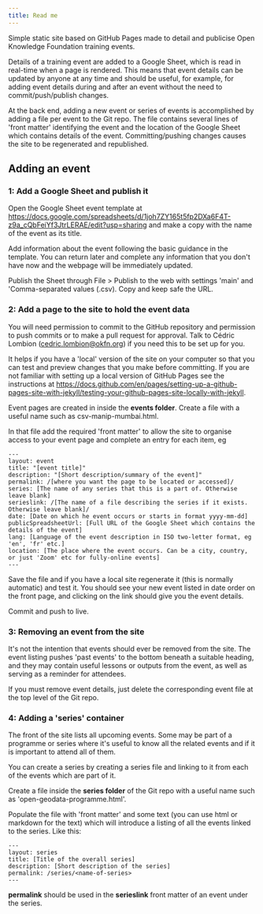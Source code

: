 ```yaml
---
title: Read me
---
```


Simple static site based on GitHub Pages made to detail and publicise Open Knowledge Foundation training events.

Details of a training event are added to a Google Sheet, which is read in real-time when a page is rendered. This means that event details can be updated by anyone at any time and should be useful, for example, for adding event details during and after an event without the need to commit/push/publish changes.

At the back end, adding a new event or series of events is accomplished by adding a file per event to the Git repo. The file contains several lines of 'front matter' identifying the event and the location of the Google Sheet which contains details of the event. Committing/pushing changes causes the site to be regenerated and republished.

## Adding an event

### 1: Add a Google Sheet and publish it

Open the Google Sheet event template at https://docs.google.com/spreadsheets/d/1joh7ZY165t5fp2DXa6F4T-z9a_cQbFeiYf3JtrLERAE/edit?usp=sharing and make a copy with the name of the event as its title.

Add information about the event following the basic guidance in the template. You can return later and complete any information that you don't have now and the webpage will be immediately updated.

Publish the Sheet through File > Publish to the web with settings 'main' and 'Comma-separated values (.csv). Copy and keep safe the URL.

### 2: Add a page to the site to hold the event data

You will need permission to commit to the GitHub repository and permission to push commits or to make a pull request for approval. Talk to Cédric Lombion (cedric.lombion@okfn.org) if you need this to be set up for you.

It helps if you have a 'local' version of the site on your computer so that you can test and preview changes that you make before committing. If you are not familiar with setting up a local version of GitHub Pages see the instructions at https://docs.github.com/en/pages/setting-up-a-github-pages-site-with-jekyll/testing-your-github-pages-site-locally-with-jekyll.

Event pages are created in inside the **events folder**. Create a file with a useful name such as csv-manip-mumbai.html. 

In that file add the required 'front matter' to allow the site to organise access to your event page and complete an entry for each item, eg

```
---
layout: event
title: "[event title]"
description: "[Short description/summary of the event]"
permalink: /[where you want the page to be located or accessed]/
series: [The name of any series that this is a part of. Otherwise leave blank]
serieslink: /[The name of a file describing the series if it exists. Otherwise leave blank]/
date: [Date on which he event occurs or starts in format yyyy-mm-dd]
publicSpreadsheetUrl: [Full URL of the Google Sheet which contains the details of the event]
lang: [Language of the event description in ISO two-letter format, eg 'en', 'fr' etc.]
location: [The place where the event occurs. Can be a city, country, or just 'Zoom' etc for fully-online events]
---
```

Save the file and if you have a local site regenerate it (this is normally automatic) and test it. You should see your new event listed in date order on the front page, and clicking on the link should give you the event details.

Commit and push to live.

### 3: Removing an event from the site

It's not the intention that events should ever be removed from the site. The event listing pushes 'past events' to the bottom beneath a suitable heading, and they may contain useful lessons or outputs from the event, as well as serving as a reminder for attendees.

If you must remove event details, just delete the corresponding event file at the top level of the Git repo.

### 4: Adding a 'series' container

The front of the site lists all upcoming events. Some may be part of a programme or series where it's useful to know all the related events and if it is important to attend all of them.

You can create a series by creating a series file and linking to it from each of the events which are part of it.

Create a file inside the **series folder** of the Git repo with a useful name such as 'open-geodata-programme.html'.

Populate the file with 'front matter' and some text (you can use html or markdown for the text) which will introduce a listing of all the events linked to the series. Like this:

```
---
layout: series
title: [Title of the overall series]
description: [Short description of the series]
permalink: /series/<name-of-series>
---
```


**permalink** should be used in the **serieslink** front matter of an event under the series.

